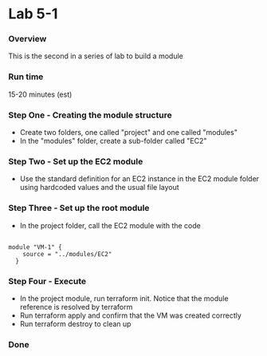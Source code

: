 # Lab 5-1


### Overview
 
This is the second in a series of lab to build a module

### Run time
15-20 minutes (est)

### Step One - Creating the module structure

* Create two folders, one called "project" and one called "modules"
* In the "modules" folder, create a sub-folder called "EC2"

### Step Two - Set up the EC2 module 

* Use the standard definition for an EC2 instance in the EC2 module folder using hardcoded values and the usual file layout

### Step Three - Set up the root module

* In the project folder, call the EC2 module with the code

```hcl

module "VM-1" {
    source = "../modules/EC2"
  }
```

### Step Four - Execute

* In the project module, run terraform init. Notice that the module reference is resolved by terraform
* Run terraform apply and confirm that the VM was created correctly
* Run terraform destroy to clean up

### Done



